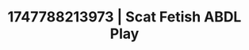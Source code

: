 ---
categories:
- Emotion-driven NSFW
- MILF
- Body worship
- E-girl erotica
- Non-binary beauty
image: /assets/images/1747788213973.jpg
layout: post
seo:
  description: Featured content with high-quality ABDL Play, Scat Fetish. HD images
    available.
  keywords: ABDL Play, Scat Fetish
  og_image: /assets/images/1747788213973.jpg
  schema_type: VisualArtwork
tags:
- ABDL Play
- '#1747788213973'
- Scat Fetish
title: 1747788213973 | Scat Fetish ABDL Play
---
